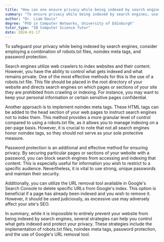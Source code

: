 ```yaml
---
title: "How can one ensure privacy while being indexed by search engines?"
summary: "To ensure privacy while being indexed by search engines, use robots.txt files, noindex meta tags, and password protection."
author: "Dr. Liam Davis"
degree: "PhD in Computer Networks, University of Edinburgh"
tutor_type: "IB Computer Science Tutor"
date: 2024-01-17
---
```


To safeguard your privacy while being indexed by search engines, consider employing a combination of robots.txt files, noindex meta tags, and password protection.

Search engines utilize web crawlers to index websites and their content. However, you have the ability to control what gets indexed and what remains private. One of the most effective methods for this is the use of a robots.txt file. This file should be placed in the root directory of your website and directs search engines on which pages or sections of your site they are prohibited from crawling or indexing. For instance, you may want to keep your personal information or certain sensitive pages confidential.

Another approach is to implement noindex meta tags. These HTML tags can be added to the head section of your web pages to instruct search engines not to index them. This method provides a more granular level of control compared to using a robots.txt file, as it allows you to manage indexing on a per-page basis. However, it is crucial to note that not all search engines honor noindex tags, so they should not serve as your sole protective measure.

Password protection is an additional and effective method for ensuring privacy. By securing particular pages or sections of your website with a password, you can block search engines from accessing and indexing that content. This is especially useful for information you wish to restrict to a specific audience. Nevertheless, it is vital to use strong, unique passwords and maintain their security.

Additionally, you can utilize the URL removal tool available in Google's Search Console to delete specific URLs from Google's index. This option is beneficial if a page has already been indexed and you wish to remove it. However, it should be used judiciously, as excessive use may adversely affect your site's SEO.

In summary, while it is impossible to entirely prevent your website from being indexed by search engines, several strategies can help you control what gets indexed and protect your privacy. These strategies include the implementation of robots.txt files, noindex meta tags, password protection, and the use of Google's URL removal tool.
    
